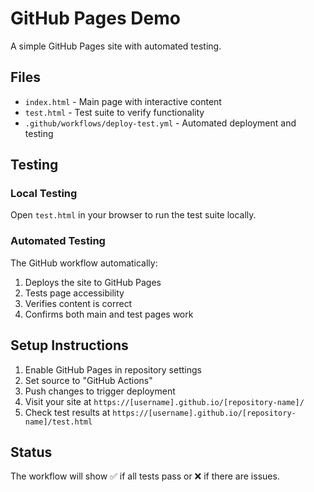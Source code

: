 # GitHub Pages Demo

A simple GitHub Pages site with automated testing.

## Files

- `index.html` - Main page with interactive content
- `test.html` - Test suite to verify functionality
- `.github/workflows/deploy-test.yml` - Automated deployment and testing

## Testing

### Local Testing
Open `test.html` in your browser to run the test suite locally.

### Automated Testing
The GitHub workflow automatically:
1. Deploys the site to GitHub Pages
2. Tests page accessibility
3. Verifies content is correct
4. Confirms both main and test pages work

## Setup Instructions

1. Enable GitHub Pages in repository settings
2. Set source to "GitHub Actions"
3. Push changes to trigger deployment
4. Visit your site at `https://[username].github.io/[repository-name]/`
5. Check test results at `https://[username].github.io/[repository-name]/test.html`

## Status

The workflow will show ✅ if all tests pass or ❌ if there are issues.